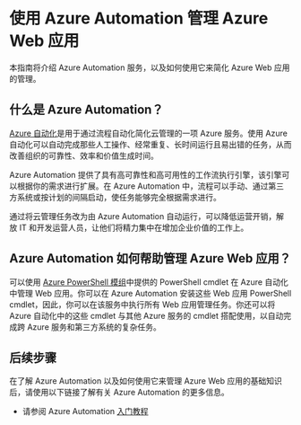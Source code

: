<properties
	pageTitle="使用 Azure Automation 管理 Azure Web 应用"
	description="了解如何使用 Azure Automation 服务来管理 Azure Web 应用。"
	services="app-service\web, automation"
	documentationCenter=""
	authors="csand-msft"
	manager="eamono"
	editor=""/>

<tags
	ms.service="app-service-web"
	ms.date="07/29/2016"
	wacn.date="09/30/2016"/>



# 使用 Azure Automation 管理 Azure Web 应用

本指南将介绍 Azure Automation 服务，以及如何使用它来简化 Azure Web 应用的管理。

## 什么是 Azure Automation？

[Azure 自动化](/documentation/articles/automation-intro/)是用于通过流程自动化简化云管理的一项 Azure 服务。使用 Azure 自动化可以自动完成那些人工操作、经常重复、长时间运行且易出错的任务，从而改善组织的可靠性、效率和价值生成时间。

Azure Automation 提供了具有高可靠性和高可用性的工作流执行引擎，该引擎可以根据你的需求进行扩展。在 Azure Automation 中，流程可以手动、通过第三方系统或按计划的间隔启动，使任务能够完全根据需求进行。

通过将云管理任务改为由 Azure Automation 自动运行，可以降低运营开销，解放 IT 和开发运营人员，让他们将精力集中在增加企业价值的工作上。


## Azure Automation 如何帮助管理 Azure Web 应用？

可以使用 [Azure PowerShell 模组](/documentation/articles/powershell-install-configure/)中提供的 PowerShell cmdlet 在 Azure 自动化中管理 Web 应用。你可以在 Azure Automation 安装这些 Web 应用 PowerShell cmdlet，因此，你可以在该服务中执行所有 Web 应用管理任务。你还可以将 Azure 自动化中的这些 cmdlet 与其他 Azure 服务的 cmdlet 搭配使用，以自动完成跨 Azure 服务和第三方系统的复杂任务。


## 后续步骤

在了解 Azure Automation 以及如何使用它来管理 Azure Web 应用的基础知识后，请使用以下链接了解有关 Azure Automation 的更多信息。

* 请参阅 Azure Automation [入门教程](/documentation/articles/automation-first-runbook-textual/)
 

<!---HONumber=Mooncake_1207_2015-->